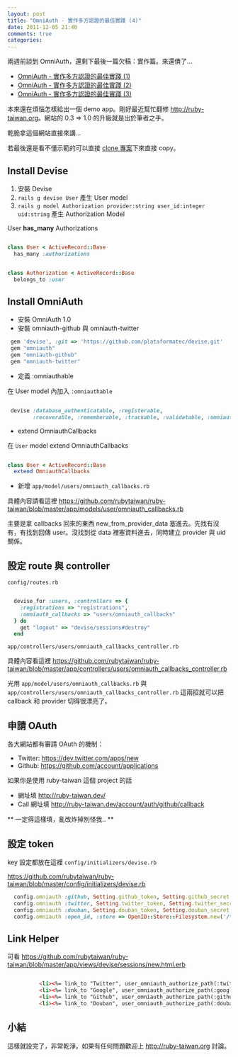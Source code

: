 ```yaml
---
layout: post
title: "OmniAuth - 實作多方認證的最佳實踐 (4)"
date: 2011-12-05 21:40
comments: true
categories: 
---
```





兩週前談到 OmniAuth，還剩下最後一篇欠稿：實作篇。來還債了...

* [OmniAuth - 實作多方認證的最佳實踐 (1)](http://blog.xdite.net/posts/2011/11/19/omniauth-clean-auth-provider-1/)
* [OmniAuth - 實作多方認證的最佳實踐 (2)](http://blog.xdite.net/posts/2011/11/19/omniauth-clean-auth-provider-2/)
* [OmniAuth - 實作多方認證的最佳實踐 (3)](http://blog.xdite.net/posts/2011/11/19/omniauth-clean-auth-provider-3/)

本來還在煩惱怎樣給出一個 demo app。剛好最近幫忙翻修 <http://ruby-taiwan.org>。網站的 0.3 => 1.0 的升級就是出於筆者之手。

乾脆拿這個網站直接來講...

若最後還是看不懂示範的可以直接 [clone 專案](git://github.com/rubytaiwan/ruby-taiwan.git)下來直接 copy。

## Install Devise

1. 安裝 Devise
2. `rails g devise User` 產生 User model
3. `rails g model Authorization provider:string user_id:integer uid:string` 產生 Authorization Model

User **has_many** Authorizations

``` ruby

class User < ActiveRecord::Base
  has_many :authorizations

```

``` ruby

class Authorization < ActiveRecord::Base
  belongs_to :user

```

## Install OmniAuth 

* 安裝 OmniAuth 1.0 
* 安裝 omniauth-github 與 omniauth-twitter

``` ruby Gemfile
 gem 'devise', :git => 'https://github.com/plataformatec/devise.git'
 gem "omniauth"
 gem "omniauth-github"
 gem "omniauth-twitter"
```

* 定義 :omniauthable

在 User model 內加入 `:omniauthable`

```ruby 

 devise :database_authenticatable, :registerable,
        :recoverable, :rememberable, :trackable, :validatable, :omniauthable
```

* extend OmniauthCallbacks

在 `User` model extend OmniauthCallbacks

``` ruby app/model/user.rb

class User < ActiveRecord::Base
  extend OmniauthCallbacks

````

* 新增 `app/model/users/omniauth_callbacks.rb`

具體內容請看這裡 <https://github.com/rubytaiwan/ruby-taiwan/blob/master/app/models/user/omniauth_callbacks.rb>

主要是拿 callbacks 回來的東西 new_from_provider_data 塞進去。先找有沒有，有找到回傳 user。沒找到從 data 裡塞資料進去，同時建立 provider 與 uid 關係。


## 設定 route 與 controller

`config/routes.rb`

``` ruby

  devise_for :users, :controllers => { 
    :registrations => "registrations",
    :omniauth_callbacks => "users/omniauth_callbacks" 
  } do
    get "logout" => "devise/sessions#destroy"
  end
```

`app/controllers/users/omniauth_callbacks_controller.rb`

具體內容看這裡 <https://github.com/rubytaiwan/ruby-taiwan/blob/master/app/controllers/users/omniauth_callbacks_controller.rb>


光用  `app/model/users/omniauth_callbacks.rb` 與 `app/controllers/users/omniauth_callbacks_controller.rb` 這兩招就可以把 callback 和 provider 切得很漂亮了。


## 申請 OAuth 

各大網站都有審請 OAuth 的機制：

* Twitter: <https://dev.twitter.com/apps/new>
* Github: <https://github.com/account/applications>

如果你是使用 ruby-taiwan 這個 project 的話

* 網址填 http://ruby-taiwan.dev/
* Call 網址填 http://ruby-taiwan.dev/account/auth/github/callback

** 一定得這樣填，亂改炸掉別怪我.. **

## 設定 token

key 設定都放在這裡 `config/initializers/devise.rb`

<https://github.com/rubytaiwan/ruby-taiwan/blob/master/config/initializers/devise.rb>


``` ruby config/initializers/devise.rb
  config.omniauth :github, Setting.github_token, Setting.github_secret
  config.omniauth :twitter, Setting.twitter_token, Setting.twitter_secret
  config.omniauth :douban, Setting.douban_token, Setting.douban_secret
  config.omniauth :open_id, :store => OpenID::Store::Filesystem.new('/tmp'), :name => 'google', :identifier => 'https://www.google.com/accounts/o8/id', :require => 'omniauth-openid'

```

## Link Helper

可看 <https://github.com/rubytaiwan/ruby-taiwan/blob/master/app/views/devise/sessions/new.html.erb>

``` html

          <li><%= link_to "Twitter", user_omniauth_authorize_path(:twitter) %> </li>
          <li><%= link_to "Google", user_omniauth_authorize_path(:google) %> </li>
          <li><%= link_to "Github", user_omniauth_authorize_path(:github) %> </li>
          <li><%= link_to "Douban", user_omniauth_authorize_path(:douban) %> </li>
```

## 小結

這樣就設完了，非常乾淨。如果有任何問題歡迎上 <http://ruby-taiwan.org> 討論。
